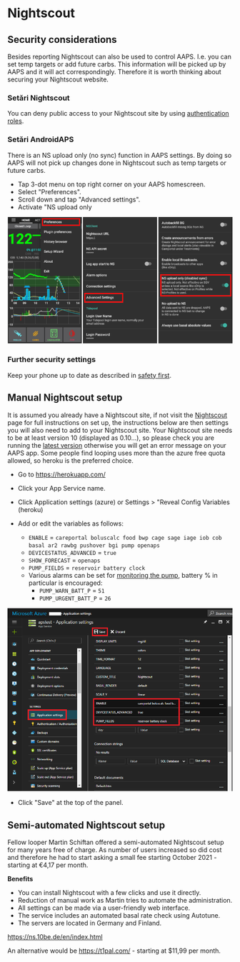 # Nightscout

## Security considerations

Besides reporting Nightscout can also be used to control AAPS. I.e. you can set temp targets or add future carbs. This information will be picked up by AAPS and it will act correspondingly. Therefore it is worth thinking about securing your Nightscout website.

### Setări Nightscout

You can deny public access to your Nightscout site by using [authentication roles](https://nightscout.github.io/nightscout/security).

### Setări AndroidAPS

There is an NS upload only (no sync) function in AAPS settings. By doing so AAPS will not pick up changes done in Nightscout such as temp targets or future carbs.

* Tap 3-dot menu on top right corner on your AAPS homescreen.
* Select "Preferences".
* Scroll down and tap "Advanced settings".
* Activate "NS upload only

![Nightscout upload only](../images/NSsafety.png)

### Further security settings

Keep your phone up to date as described in [safety first](../Getting-Started/Safety-first.md).

## Manual Nightscout setup

It is assumed you already have a Nightscout site, if not visit the [Nightscout](http://nightscout.github.io/nightscout/new_user/) page for full instructions on set up, the instructions below are then settings you will also need to add to your Nightscout site. Your Nightscout site needs to be at least version 10 (displayed as 0.10...), so please check you are running the [latest version](https://nightscout.github.io/update/update/#updating-your-site-to-the-latest-version) otherwise you will get an error message on your AAPS app. Some people find looping uses more than the azure free quota allowed, so heroku is the preferred choice.

* Go to https://herokuapp.com/

* Click your App Service name.

* Click Application settings (azure) or Settings > "Reveal Config Variables (heroku)

* Add or edit the variables as follows:
  
  * `ENABLE` = `careportal boluscalc food bwp cage sage iage iob cob basal ar2 rawbg pushover bgi pump openaps`
  * `DEVICESTATUS_ADVANCED` = `true`
  * `SHOW_FORECAST` = `openaps`
  * `PUMP_FIELDS` = `reservoir battery clock`
  * Various alarms can be set for [monitoring the pump](https://github.com/nightscout/cgm-remote-monitor#pump-pump-monitoring), battery % in particular is encouraged: 
    * `PUMP_WARN_BATT_P` = `51`
    * `PUMP_URGENT_BATT_P` = `26` 

![Azure](../images/nightscout1.png)

* Click "Save" at the top of the panel.

## Semi-automated Nightscout setup

Fellow looper Martin Schiftan offered a semi-automated Nightscout setup for many years free of charge. As number of users increased so did cost and therefore he had to start asking a small fee starting October 2021 - starting at €4,17 per month.

**Benefits**

* You can install Nightscout with a few clicks and use it directly. 
* Reduction of manual work as Martin tries to automate the administration.
* All settings can be made via a user-friendly web interface. 
* The service includes an automated basal rate check using Autotune. 
* The servers are located in Germany and Finland.

<https://ns.10be.de/en/index.html>

An alternative would be <https://t1pal.com/> - starting at $11,99 per month.